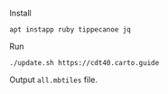 Install
```
apt instapp ruby tippecanoe jq
```

Run
```
./update.sh https://cdt40.carto.guide
```

Output `all.mbtiles` file.
